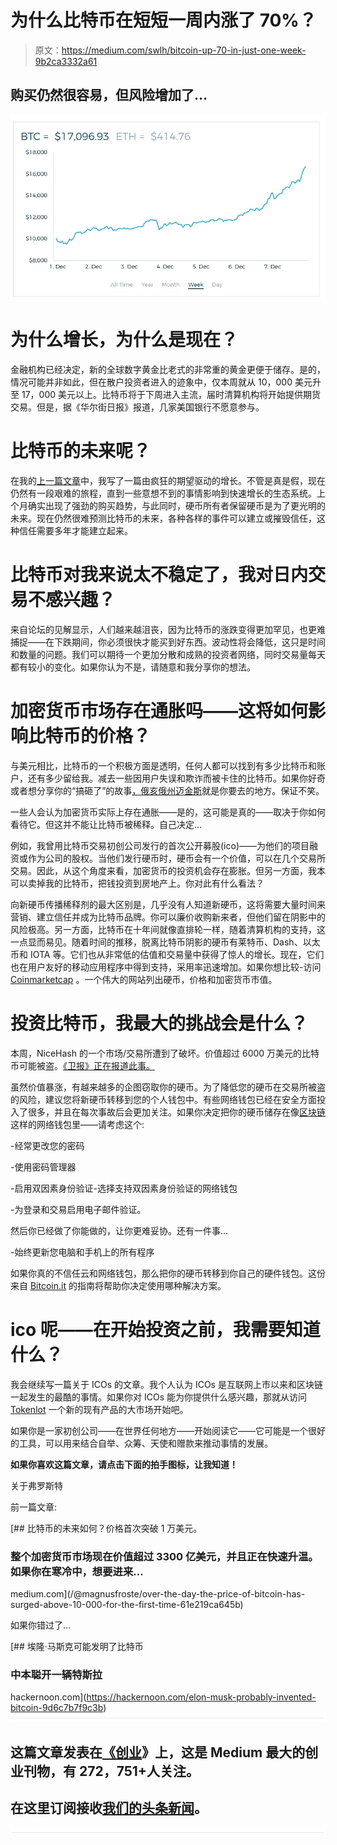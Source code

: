# 为什么比特币在短短一周内涨了 70%？

> 原文：<https://medium.com/swlh/bitcoin-up-70-in-just-one-week-9b2ca3332a61>

## 购买仍然很容易，但风险增加了…

![](img/d6fb4b61dd5afe31ce441fb4099a5619.png)

# 为什么增长，为什么是现在？

金融机构已经决定，新的全球数字黄金比老式的非常重的黄金更便于储存。是的，情况可能并非如此，但在散户投资者进入的迹象中，仅本周就从 10，000 美元升至 17，000 美元以上。比特币将于下周进入主流，届时清算机构将开始提供期货交易。但是，据《华尔街日报》报道，几家美国银行不愿意参与。

# 比特币的未来呢？

在我的[上一篇文章](http://bit.ly/2nDlxUd)中，我写了一篇由疯狂的期望驱动的增长。不管是真是假，现在仍然有一段艰难的旅程，直到一些意想不到的事情影响到快速增长的生态系统。上个月确实出现了强劲的购买趋势，与此同时，硬币所有者保留硬币是为了更光明的未来。现在仍然很难预测比特币的未来，各种各样的事件可以建立或摧毁信任，这种信任需要多年才能建立起来。

# 比特币对我来说太不稳定了，我对日内交易不感兴趣？

来自论坛的见解显示，人们越来越沮丧，因为比特币的涨跌变得更加罕见，也更难捕捉——在下跌期间，你必须很快才能买到好东西。波动性将会降低，这只是时间和数量的问题。我们可以期待一个更加分散和成熟的投资者网络，同时交易量每天都有较小的变化。如果你认为不是，请随意和我分享你的想法。

# 加密货币市场存在通胀吗——这将如何影响比特币的价格？

与美元相比，比特币的一个积极方面是透明，任何人都可以找到有多少比特币和账户，还有多少留给我。减去一些因用户失误和欺诈而被卡住的比特币。如果你好奇或者想分享你的“搞砸了”的故事[，俄亥俄州迈金斯](http://bit.ly/2AEhOZF)就是你要去的地方。保证不笑。

一些人会认为加密货币实际上存在通胀——是的，这可能是真的——取决于你如何看待它。但这并不能让比特币被稀释。自己决定…

例如，我曾用比特币交易初创公司发行的首次公开募股(ico)——为他们的项目融资或作为公司的股权。当他们发行硬币时，硬币会有一个价值，可以在几个交易所交易。因此，从这个角度来看，加密货币的投资机会存在膨胀。但另一方面，我本可以卖掉我的比特币，把钱投资到房地产上。你对此有什么看法？

向新硬币传播稀释剂的最大区别是，几乎没有人知道新硬币，这将需要大量时间来营销、建立信任并成为比特币品牌。你可以廉价收购新来者，但他们留在阴影中的风险极高。另一方面，比特币在十年间就像直排轮一样，随着清算机构的支持，这一点显而易见。随着时间的推移，脱离比特币阴影的硬币有莱特币、Dash、以太币和 IOTA 等。它们也从非常低的估值和交易量中获得了惊人的增长。现在，它们也在用户友好的移动应用程序中得到支持，采用率迅速增加。如果你想比较-访问 [Coinmarketcap](http://bit.ly/2BeIq6r) 。一个伟大的网站列出硬币，价格和加密货币市值。

# 投资比特币，我最大的挑战会是什么？

本周，NiceHash 的一个市场/交易所遭到了破坏。价值超过 6000 万美元的比特币可能被盗。[《卫报》正在报道此事。](http://bit.ly/2BevfCw)

虽然价值暴涨，有越来越多的企图窃取你的硬币。为了降低您的硬币在交易所被盗的风险，建议您将新硬币转移到您的个人钱包中。有些网络钱包已经在安全方面投入了很多，并且在每次事故后会更加关注。如果你决定把你的硬币储存在像[区块链](http://bit.ly/2BJag70)这样的网络钱包里——请考虑这个:

-经常更改您的密码

-使用密码管理器

-启用双因素身份验证-选择支持双因素身份验证的网络钱包

-为登录和交易启用电子邮件验证。

然后你已经做了你能做的，让你更难妥协。还有一件事…

-始终更新您电脑和手机上的所有程序

如果你真的不信任云和网络钱包，那么把你的硬币转移到你自己的硬件钱包。这份来自 [Bitcoin.it](http://bit.ly/2AEnume) 的指南将帮助你决定使用哪种解决方案。

# ico 呢——在开始投资之前，我需要知道什么？

我会继续写一篇关于 ICOs 的文章。我个人认为 ICOs 是互联网上市以来和区块链一起发生的最酷的事情。如果你对 ICOs 能为你提供什么感兴趣，那就从访问 [Tokenlot](http://bit.ly/2BdLkZg) 一个新的现有产品的大市场开始吧。

如果你是一家初创公司——在世界任何地方——开始阅读它——它可能是一个很好的工具，可以用来结合自举、众筹、天使和赠款来推动事情的发展。

**如果你喜欢这篇文章，请点击下面的拍手图标，让我知道！**

关于弗罗斯特

前一篇文章:

[](/@magnusfroste/over-the-day-the-price-of-bitcoin-has-surged-above-10-000-for-the-first-time-61e219ca645b) [## 比特币的未来如何？价格首次突破 1 万美元。

### 整个加密货币市场现在价值超过 3300 亿美元，并且正在快速升温。如果你在寒冷中，想要进来…

medium.com](/@magnusfroste/over-the-day-the-price-of-bitcoin-has-surged-above-10-000-for-the-first-time-61e219ca645b) 

如果你错过了…

[](https://hackernoon.com/elon-musk-probably-invented-bitcoin-9d6c7b7f9c3b) [## 埃隆·马斯克可能发明了比特币

### 中本聪开一辆特斯拉

hackernoon.com](https://hackernoon.com/elon-musk-probably-invented-bitcoin-9d6c7b7f9c3b) ![](img/731acf26f5d44fdc58d99a6388fe935d.png)

## 这篇文章发表在[《创业](https://medium.com/swlh)》上，这是 Medium 最大的创业刊物，有 272，751+人关注。

## 在这里订阅接收[我们的头条新闻](http://growthsupply.com/the-startup-newsletter/)。

![](img/731acf26f5d44fdc58d99a6388fe935d.png)